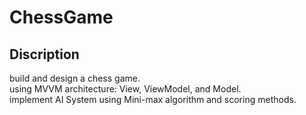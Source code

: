 # ChessGame

## Discription 
build and design a chess game.  
using MVVM architecture: View, ViewModel, and Model.  
implement AI System using  Mini-max algorithm and scoring methods.  
